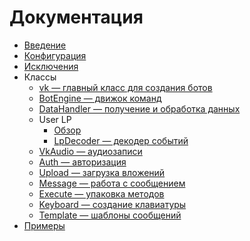 # Документация
* [Введение](introduction.md)
* [Конфигурация](other/config.md)
* [Исключения](modules/exceptions.md)
* Классы
	* [vk — главный класс для создания ботов](modules/vk.md)
	* [BotEngine — движок команд](modules/botengine.md)
	* [DataHandler — получение и обработка данных](modules/datahandler.md)
	* User LP
		* [Обзор](userlp/)
		* [LpDecoder — декодер событий](userlp/decoder.md)
	* [VkAudio — аудиозаписи](modules/audio.md)
	* [Auth — авторизация](auth/README.md)
	* [Upload — загрузка вложений](upload/README.md)
	* [Message — работа с сообщением](helpers/message.md)
	* [Execute — упаковка методов](helpers/execute.md)
	* [Keyboard — создание клавиатуры](helpers/keyboard.md)
	* [Template — шаблоны сообщений](helpers/template.md)
* [Примеры](examples/)